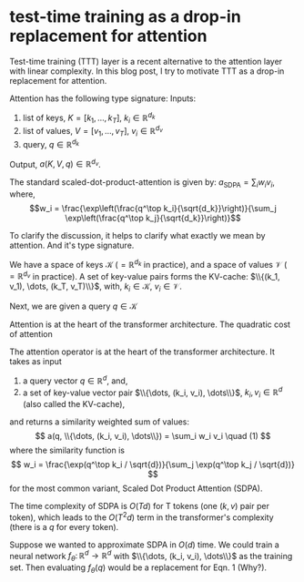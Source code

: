 # test-time training as a drop-in replacement for attention

Test-time training (TTT) layer is a recent alternative
to the attention layer with linear complexity.
In this blog post,
I try to motivate TTT as a drop-in replacement for attention.

Attention has the following type signature:
Inputs:
1. list of keys, $K = [k_1, \dots, k_T]$, $k_i \in \mathbb{R}^{d_k}$
2. list of values, $V = [v_1, \dots, v_T]$, $v_i \in \mathbb{R}^{d_v}$
3. query, $q \in \mathbb{R}^{d_k}$

Output, $a(K, V, q) \in \mathbb{R}^{d_v}$.

The standard scaled-dot-product-attention is given by:
$a_{\text{SDPA}} = \sum_i w_i v_i$, where,
$$w_i = \frac{\exp\left(\frac{q^\top k_i}{\sqrt{d_k}}\right)}{\sum_j \exp\left(\frac{q^\top k_j}{\sqrt{d_k}}\right)}$$

To clarify the discussion,
it helps to clarify what exactly we mean by attention.
And it's type signature.

We have a space of keys $\mathcal{K}$
($= \mathbb{R}^{d_k}$ in practice),
and a space of values $\mathcal{V}$
($= \mathbb{R}^{d_v}$ in practice).
A set of key-value pairs forms the KV-cache:
$\\{(k_1, v_1), \dots, (k_T, v_T)\\}$, with,
$k_i \in \mathcal{K}$,
$v_i \in \mathcal{V}$.

Next, we are given a query $q \in \mathcal{K}$

Attention is at the heart of the transformer architecture.
The quadratic cost of attention 


The attention operator is at the heart of the transformer architecture.
It takes as input
1. a query vector $q \in \mathbb{R}^d$, and,
2. a set of key-value vector pair $\\{\dots, (k_i, v_i), \dots\\}$,
$k_i, v_i \in \mathbb{R}^d$ (also called the KV-cache),

and returns a similarity weighted sum of values:
$$
a(q, \\{\dots, (k_i, v_i), \dots\\}) = \sum_i w_i v_i \quad (1)
$$
where the similarity function is
$$
w_i = \frac{\exp(q^\top k_i / \sqrt{d})}{\sum_j \exp(q^\top k_j / \sqrt{d})}
$$
for the most common variant, Scaled Dot Product Attention (SDPA).

The time complexity of SDPA is $O(Td)$ for T tokens
(one $(k, v)$ pair per token),
which leads to the $O(T^2d)$ term in the transformer's complexity
(there is a $q$ for every token).

Suppose we wanted to approximate SDPA in $O(d)$ time.
We could train a neural network $f_\theta \colon \mathbb{R}^d \to \mathbb{R}^d$ with
$\\{\dots, (k_i, v_i), \dots\\}$ as the training set.
Then evaluating $f_\theta(q)$ would be a replacement for Eqn. 1 (Why?).




